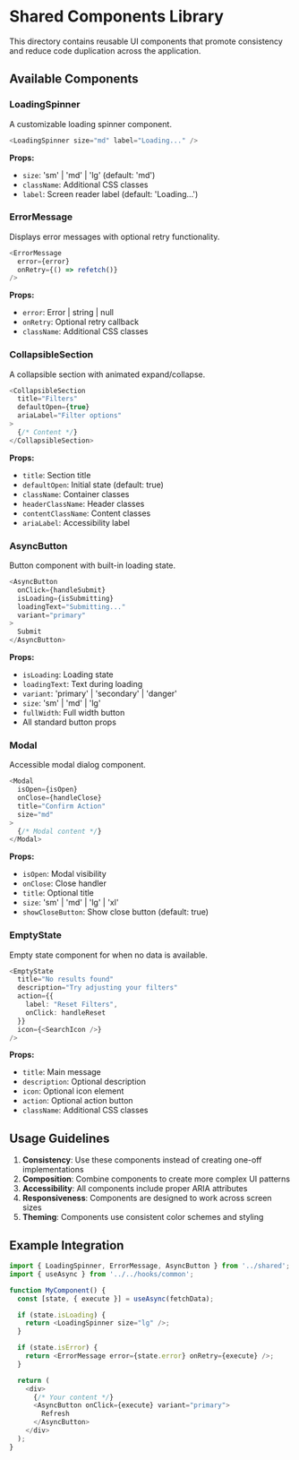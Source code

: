 # Shared Components Library

This directory contains reusable UI components that promote consistency and reduce code duplication across the application.

## Available Components

### LoadingSpinner
A customizable loading spinner component.

```typescript
<LoadingSpinner size="md" label="Loading..." />
```

**Props:**
- `size`: 'sm' | 'md' | 'lg' (default: 'md')
- `className`: Additional CSS classes
- `label`: Screen reader label (default: 'Loading...')

### ErrorMessage
Displays error messages with optional retry functionality.

```typescript
<ErrorMessage 
  error={error} 
  onRetry={() => refetch()} 
/>
```

**Props:**
- `error`: Error | string | null
- `onRetry`: Optional retry callback
- `className`: Additional CSS classes

### CollapsibleSection
A collapsible section with animated expand/collapse.

```typescript
<CollapsibleSection 
  title="Filters" 
  defaultOpen={true}
  ariaLabel="Filter options"
>
  {/* Content */}
</CollapsibleSection>
```

**Props:**
- `title`: Section title
- `defaultOpen`: Initial state (default: true)
- `className`: Container classes
- `headerClassName`: Header classes
- `contentClassName`: Content classes
- `ariaLabel`: Accessibility label

### AsyncButton
Button component with built-in loading state.

```typescript
<AsyncButton
  onClick={handleSubmit}
  isLoading={isSubmitting}
  loadingText="Submitting..."
  variant="primary"
>
  Submit
</AsyncButton>
```

**Props:**
- `isLoading`: Loading state
- `loadingText`: Text during loading
- `variant`: 'primary' | 'secondary' | 'danger'
- `size`: 'sm' | 'md' | 'lg'
- `fullWidth`: Full width button
- All standard button props

### Modal
Accessible modal dialog component.

```typescript
<Modal
  isOpen={isOpen}
  onClose={handleClose}
  title="Confirm Action"
  size="md"
>
  {/* Modal content */}
</Modal>
```

**Props:**
- `isOpen`: Modal visibility
- `onClose`: Close handler
- `title`: Optional title
- `size`: 'sm' | 'md' | 'lg' | 'xl'
- `showCloseButton`: Show close button (default: true)

### EmptyState
Empty state component for when no data is available.

```typescript
<EmptyState
  title="No results found"
  description="Try adjusting your filters"
  action={{
    label: "Reset Filters",
    onClick: handleReset
  }}
  icon={<SearchIcon />}
/>
```

**Props:**
- `title`: Main message
- `description`: Optional description
- `icon`: Optional icon element
- `action`: Optional action button
- `className`: Additional CSS classes

## Usage Guidelines

1. **Consistency**: Use these components instead of creating one-off implementations
2. **Composition**: Combine components to create more complex UI patterns
3. **Accessibility**: All components include proper ARIA attributes
4. **Responsiveness**: Components are designed to work across screen sizes
5. **Theming**: Components use consistent color schemes and styling

## Example Integration

```typescript
import { LoadingSpinner, ErrorMessage, AsyncButton } from '../shared';
import { useAsync } from '../../hooks/common';

function MyComponent() {
  const [state, { execute }] = useAsync(fetchData);

  if (state.isLoading) {
    return <LoadingSpinner size="lg" />;
  }

  if (state.isError) {
    return <ErrorMessage error={state.error} onRetry={execute} />;
  }

  return (
    <div>
      {/* Your content */}
      <AsyncButton onClick={execute} variant="primary">
        Refresh
      </AsyncButton>
    </div>
  );
}
```